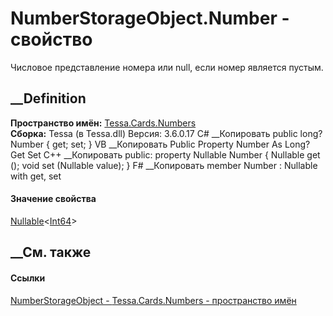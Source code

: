 # NumberStorageObject.Number - свойство
Числовое представление номера или null, если номер является пустым.
## __Definition
 **Пространство имён:** [Tessa.Cards.Numbers](N_Tessa_Cards_Numbers.htm)  
 **Сборка:** Tessa (в Tessa.dll) Версия: 3.6.0.17
C# __Копировать
     public long? Number { get; set; }
VB __Копировать
     Public Property Number As Long?
    	Get
    	Set
C++ __Копировать
     public:
    property Nullable<long long> Number {
    	Nullable<long long> get ();
    	void set (Nullable<long long> value);
    }
F# __Копировать
     member Number : Nullable<int64> with get, set
#### Значение свойства
[Nullable](https://learn.microsoft.com/dotnet/api/system.nullable-1)<[Int64](https://learn.microsoft.com/dotnet/api/system.int64)>
##  __См. также
#### Ссылки
[NumberStorageObject - ](T_Tessa_Cards_Numbers_NumberStorageObject.htm)
[Tessa.Cards.Numbers - пространство имён](N_Tessa_Cards_Numbers.htm)
